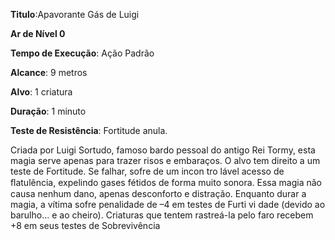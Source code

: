 **Titulo**:Apavorante Gás de Luigi

**Ar de Nível 0**

**Tempo de Execução**: Ação Padrão

**Alcance**: 9 metros

**Alvo**: 1 criatura

**Duração**: 1 minuto

**Teste de Resistência**: Fortitude anula.

Criada por Luigi Sortudo, famoso bardo pessoal do antigo Rei Tormy, esta magia
serve apenas para trazer risos e embaraços.
O alvo tem direito a um teste de Fortitude.
Se falhar, sofre de um incon tro lável acesso
de ﬂatulência, expelindo gases fétidos de forma muito sonora. Essa magia não causa nenhum dano, apenas desconforto e distração.
Enquanto durar a magia, a vítima sofre
penalidade de –4 em testes de Furti vi dade
(devido ao barulho... e ao cheiro). Criaturas
que tentem rastreá-la pelo faro recebem +8
em seus testes de Sobrevivência
